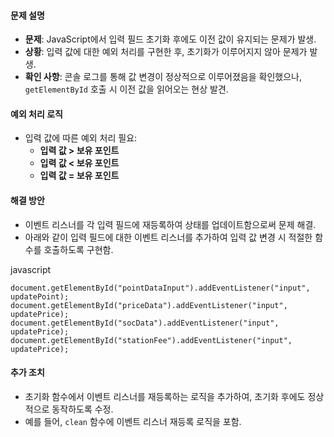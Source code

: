 #### 문제 설명

- **문제**: JavaScript에서 입력 필드 초기화 후에도 이전 값이 유지되는 문제가 발생.
- **상황**: 입력 값에 대한 예외 처리를 구현한 후, 초기화가 이루어지지 않아 문제가 발생.
- **확인 사항**: 콘솔 로그를 통해 값 변경이 정상적으로 이루어졌음을 확인했으나, `getElementById` 호출 시 이전 값을 읽어오는 현상 발견.

#### 예외 처리 로직

- 입력 값에 따른 예외 처리 필요:
    - **입력 값 > 보유 포인트**
    - **입력 값 < 보유 포인트**
    - **입력 값 = 보유 포인트**

#### 해결 방안

- 이벤트 리스너를 각 입력 필드에 재등록하여 상태를 업데이트함으로써 문제 해결.
- 아래와 같이 입력 필드에 대한 이벤트 리스너를 추가하여 입력 값 변경 시 적절한 함수를 호출하도록 구현함.

javascript

`document.getElementById("pointDataInput").addEventListener("input", updatePoint); document.getElementById("priceData").addEventListener("input", updatePrice); document.getElementById("socData").addEventListener("input", updatePrice);   document.getElementById("stationFee").addEventListener("input", updatePrice);`

#### 추가 조치

- 초기화 함수에서 이벤트 리스너를 재등록하는 로직을 추가하여, 초기화 후에도 정상적으로 동작하도록 수정.
- 예를 들어, `clean` 함수에 이벤트 리스너 재등록 로직을 포함.